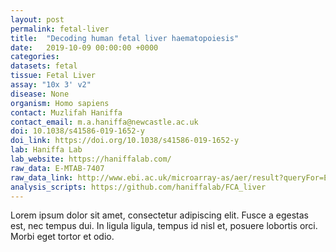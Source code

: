 ```yaml
---
layout: post
permalink: fetal-liver
title:  "Decoding human fetal liver haematopoiesis"
date:   2019-10-09 00:00:00 +0000
categories: 
datasets: fetal
tissue: Fetal Liver
assay: "10x 3' v2"
disease: None
organism: Homo sapiens
contact: Muzlifah Haniffa
contact_email: m.a.haniffa@newcastle.ac.uk
doi: 10.1038/s41586-019-1652-y 
doi_link: https://doi.org/10.1038/s41586-019-1652-y
lab: Haniffa Lab
lab_website: https://haniffalab.com/
raw_data: E-MTAB-7407
raw_data_link: http://www.ebi.ac.uk/microarray-as/aer/result?queryFor=Experiment&eAccession=E-MTAB-7407
analysis_scripts: https://github.com/haniffalab/FCA_liver 
---
```

Lorem ipsum dolor sit amet, consectetur adipiscing elit. Fusce a egestas est, nec tempus dui. In ligula ligula, tempus id nisl et, posuere lobortis orci. Morbi eget tortor et odio.